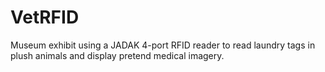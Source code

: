 # VetRFID
Museum exhibit using a JADAK 4-port RFID reader to read laundry tags in plush animals and display pretend medical imagery.
